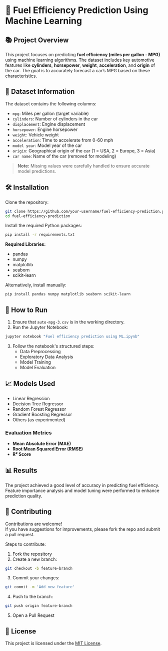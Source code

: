 # 🚗 Fuel Efficiency Prediction Using Machine Learning

## 📚 Project Overview
This project focuses on predicting **fuel efficiency (miles per gallon - MPG)** using machine learning algorithms. The dataset includes key automotive features like **cylinders**, **horsepower**, **weight**, **acceleration**, and **origin** of the car. The goal is to accurately forecast a car’s MPG based on these characteristics.

## 📂 Dataset Information
The dataset contains the following columns:
- `mpg`: Miles per gallon (target variable)
- `cylinders`: Number of cylinders in the car
- `displacement`: Engine displacement
- `horsepower`: Engine horsepower
- `weight`: Vehicle weight
- `acceleration`: Time to accelerate from 0-60 mph
- `model year`: Model year of the car
- `origin`: Geographical origin of the car (1 = USA, 2 = Europe, 3 = Asia)
- `car name`: Name of the car (removed for modeling)

> **Note:** Missing values were carefully handled to ensure accurate model predictions.

## 🛠️ Installation

Clone the repository:

```bash
git clone https://github.com/your-username/fuel-efficiency-prediction.git
cd fuel-efficiency-prediction
```

Install the required Python packages:

```bash
pip install -r requirements.txt
```

**Required Libraries:**
- pandas
- numpy
- matplotlib
- seaborn
- scikit-learn

Alternatively, install manually:

```bash
pip install pandas numpy matplotlib seaborn scikit-learn
```

## 🚀 How to Run

1. Ensure that `auto-mpg-3.csv` is in the working directory.
2. Run the Jupyter Notebook:

```bash
jupyter notebook "Fuel efficiency prediction using ML.ipynb"
```

3. Follow the notebook's structured steps:
   - Data Preprocessing
   - Exploratory Data Analysis
   - Model Training
   - Model Evaluation

## 📈 Models Used
- Linear Regression
- Decision Tree Regressor
- Random Forest Regressor
- Gradient Boosting Regressor
- Others (as experimented)

### Evaluation Metrics
- **Mean Absolute Error (MAE)**
- **Root Mean Squared Error (RMSE)**
- **R² Score**

## 📊 Results
The project achieved a good level of accuracy in predicting fuel efficiency. Feature importance analysis and model tuning were performed to enhance prediction quality.

## 🤝 Contributing

Contributions are welcome!  
If you have suggestions for improvements, please fork the repo and submit a pull request.

Steps to contribute:
1. Fork the repository
2. Create a new branch:

```bash
git checkout -b feature-branch
```

3. Commit your changes:

```bash
git commit -m 'Add new feature'
```

4. Push to the branch:

```bash
git push origin feature-branch
```

5. Open a Pull Request

## 📄 License

This project is licensed under the [MIT License](LICENSE).

